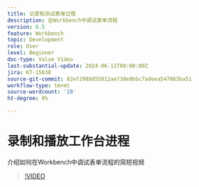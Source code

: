 ```yaml
---
title: 记录和测试表单过程
description: 在Workbench中调试表单流程
version: 6.5
feature: Workbench
topic: Development
role: User
level: Beginner
doc-type: Value Video
last-substantial-update: 2024-06-11T00:00:00Z
jira: KT-15638
source-git-commit: 82ef2988d55012ae730e9bbc7adeea547863ba51
workflow-type: tm+mt
source-wordcount: '28'
ht-degree: 0%

---
```


# 录制和播放工作台进程

介绍如何在Workbench中调试表单流程的简短视频

>[!VIDEO](https://video.tv.adobe.com/v/3429495/?learn=on)
